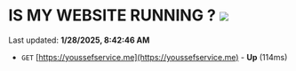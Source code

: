 # IS MY WEBSITE RUNNING ? [![](https://img.shields.io/static/v1?label=Sponsor&message=%E2%9D%A4&logo=GitHub&color=%23fe8e86)](https://github.com/sponsors/Youssef-Lehmam)

Last updated: **1/28/2025, 8:42:46 AM**

- `GET` [https://youssefservice.me](https://youssefservice.me) - **Up** (114ms)
